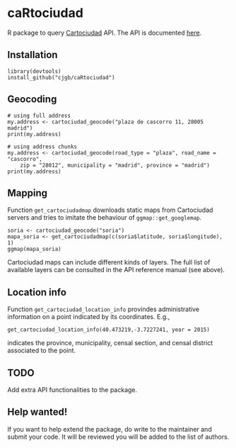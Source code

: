 # caRtociudad

R package to query [Cartociudad](http://www.cartociudad.es) API. The API is documented [here](http://www.cartociudad.es/recursos/Documentacion_tecnica/CARTOCIUDAD_ServiciosWeb.pdf).

## Installation

```
library(devtools)
install_github("cjgb/caRtociudad")
```

## Geocoding

```
# using full address
my.address <- cartociudad_geocode("plaza de cascorro 11, 28005 madrid")
print(my.address)

# using address chunks
my.address <- cartociudad_geocode(road_type = "plaza", road_name = "cascorro",
    zip = "28012", municipality = "madrid", province = "madrid")
print(my.address)
```

## Mapping

Function `get_cartociudadmap` downloads static maps from Cartociudad servers and tries to imitate the behaviour of `ggmap::get_googlemap`.

```
soria <- cartociudad_geocode("soria")
mapa_soria <- get_cartociudadmap(c(soria$latitude, soria$longitude), 1)
ggmap(mapa_soria)
```

Cartociudad maps can include different kinds of layers. The full list of available layers can be consulted in the API reference manual (see above). 

## Location info

Function `get_cartociudad_location_info` provindes administrative information on a point indicated by its coordinates. E.g.,

```
get_cartociudad_location_info(40.473219,-3.7227241, year = 2015)
```
indicates the province, municipality, censal section, and censal district associated to the point.


## TODO

Add extra API functionalities to the package.

## Help wanted!

If you want to help extend the package, do write to the maintainer and submit your code. It will be reviewed you will be added to the list of authors.
